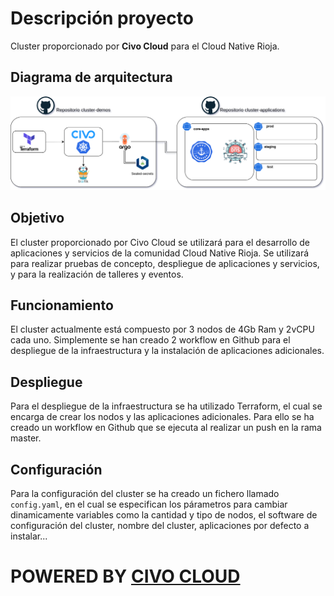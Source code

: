 # Descripción proyecto

Cluster proporcionado por **Civo Cloud** para el Cloud Native Rioja.

## Diagrama de arquitectura

![arch-diagram](assets/cluster-demos.png)

## Objetivo

El cluster proporcionado por Civo Cloud se utilizará para el desarrollo de aplicaciones y servicios de la comunidad Cloud Native Rioja. Se utilizará para realizar pruebas de concepto, despliegue de aplicaciones y servicios, y para la realización de talleres y eventos.

## Funcionamiento

El cluster actualmente está compuesto por 3 nodos de 4Gb Ram y 2vCPU cada uno. Simplemente se han creado 2 workflow en Github para el despliegue de la infraestructura y la instalación de aplicaciones adicionales.

## Despliegue

Para el despliegue de la infraestructura se ha utilizado Terraform, el cual se encarga de crear los nodos y las aplicaciones adicionales. Para ello se ha creado un workflow en Github que se ejecuta al realizar un push en la rama master.

## Configuración

Para la configuración del cluster se ha creado un fichero llamado `config.yaml`, en el cual se especifican los párametros para cambiar dinamicamente variables como la cantidad y tipo de nodos, el software de configuración del cluster, nombre del cluster, aplicaciones por defecto a instalar...

# POWERED BY [CIVO CLOUD](https://www.civo.com/)
